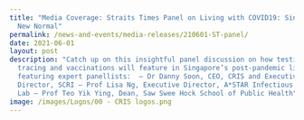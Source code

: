 ```yaml
---
title: "Media Coverage: Straits Times Panel on Living with COVID19: Singapore’s
  New Normal"
permalink: /news-and-events/media-releases/210601-ST-panel/
date: 2021-06-01
layout: post
description: "Catch up on this insightful panel discussion on how testing,
  tracing and vaccinations will feature in Singapore’s post-pandemic life,
  featuring expert panellists:  – Dr Danny Soon, CEO, CRIS and Executive
  Director, SCRI – Prof Lisa Ng, Executive Director, A*STAR Infectious Diseases
  Lab – Prof Teo Yik Ying, Dean, Saw Swee Hock School of Public Health"
image: /images/Logos/00 - CRIS logos.png
---
```

